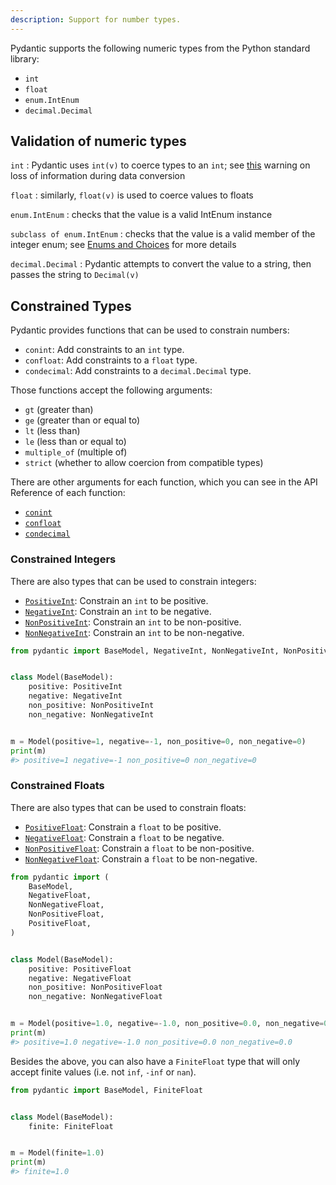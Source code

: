 ```yaml
---
description: Support for number types.
---
```


Pydantic supports the following numeric types from the Python standard library:

* `int`
* `float`
* `enum.IntEnum`
* `decimal.Decimal`

## Validation of numeric types

`int`
: Pydantic uses `int(v)` to coerce types to an `int`;
  see [this](../models.md#data-conversion) warning on loss of information during data conversion

`float`
: similarly, `float(v)` is used to coerce values to floats

`enum.IntEnum`
: checks that the value is a valid IntEnum instance

`subclass of enum.IntEnum`
: checks that the value is a valid member of the integer enum;
  see [Enums and Choices](#enums-and-choices) for more details

`decimal.Decimal`
: Pydantic attempts to convert the value to a string, then passes the string to `Decimal(v)`

## Constrained Types

Pydantic provides functions that can be used to constrain numbers:

* `conint`: Add constraints to an `int` type.
* `confloat`: Add constraints to a `float` type.
* `condecimal`: Add constraints to a `decimal.Decimal` type.

Those functions accept the following arguments:

* `gt` (greater than)
* `ge` (greater than or equal to)
* `lt` (less than)
* `le` (less than or equal to)
* `multiple_of` (multiple of)
* `strict` (whether to allow coercion from compatible types)

There are other arguments for each function, which you can see in the API Reference of each function:

  * [`conint`](/api/types/#conint)
  * [`confloat`](/api/types/#confloat)
  * [`condecimal`](/api/types/#condecimal)

### Constrained Integers

There are also types that can be used to constrain integers:

* [`PositiveInt`]: Constrain an `int` to be positive.
* [`NegativeInt`]: Constrain an `int` to be negative.
* [`NonPositiveInt`]: Constrain an `int` to be non-positive.
* [`NonNegativeInt`]: Constrain an `int` to be non-negative.

```py
from pydantic import BaseModel, NegativeInt, NonNegativeInt, NonPositiveInt, PositiveInt


class Model(BaseModel):
    positive: PositiveInt
    negative: NegativeInt
    non_positive: NonPositiveInt
    non_negative: NonNegativeInt


m = Model(positive=1, negative=-1, non_positive=0, non_negative=0)
print(m)
#> positive=1 negative=-1 non_positive=0 non_negative=0
```

### Constrained Floats

There are also types that can be used to constrain floats:

* [`PositiveFloat`]: Constrain a `float` to be positive.
* [`NegativeFloat`]: Constrain a `float` to be negative.
* [`NonPositiveFloat`]: Constrain a `float` to be non-positive.
* [`NonNegativeFloat`]: Constrain a `float` to be non-negative.

```py
from pydantic import (
    BaseModel,
    NegativeFloat,
    NonNegativeFloat,
    NonPositiveFloat,
    PositiveFloat,
)


class Model(BaseModel):
    positive: PositiveFloat
    negative: NegativeFloat
    non_positive: NonPositiveFloat
    non_negative: NonNegativeFloat


m = Model(positive=1.0, negative=-1.0, non_positive=0.0, non_negative=0.0)
print(m)
#> positive=1.0 negative=-1.0 non_positive=0.0 non_negative=0.0
```

Besides the above, you can also have a `FiniteFloat` type that will only accept finite values (i.e. not `inf`, `-inf` or `nan`).

```py
from pydantic import BaseModel, FiniteFloat


class Model(BaseModel):
    finite: FiniteFloat


m = Model(finite=1.0)
print(m)
#> finite=1.0
```

[`PositiveInt`]: /api/types/#pydantic.types.PositiveInt
[`NegativeInt`]: /api/types/#pydantic.types.NegativeInt
[`NonPositiveInt`]: /api/types/#pydantic.types.NonPositiveInt
[`NonNegativeInt`]: /api/types/#pydantic.types.NonNegativeInt
[`PositiveFloat`]: /api/types/#pydantic.types.PositiveFloat
[`NegativeFloat`]: /api/types/#pydantic.types.NegativeFloat
[`NonPositiveFloat`]: /api/types/#pydantic.types.NonPositiveFloat
[`NonNegativeFloat`]: /api/types/#pydantic.types.NonNegativeFloat
[`StrictBytes`]: /api/types/#pydantic.types.StrictBytes
[`StrictInt`]: /api/types/#pydantic.types.StrictInt
[`StrictFloat`]: /api/types/#pydantic.types.StrictFloat
